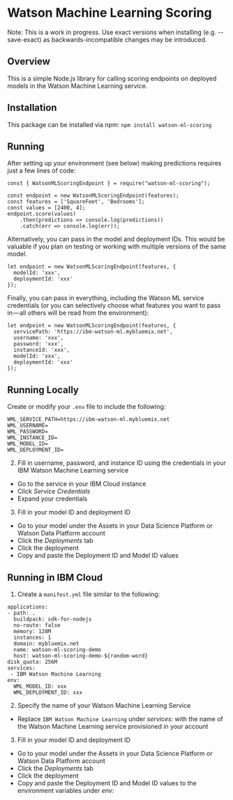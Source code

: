 # Watson Machine Learning Scoring

Note: This is a work in progress. Use exact versions when installing (e.g. --save-exact) as backwards-incompatible changes may be introduced.

## Overview

This is a simple Node.js library for calling scoring endpoints on deployed models in the Watson Machine Learning service.

## Installation

This package can be installed via npm:
`npm install watson-ml-scoring`

## Running

After setting up your environment (see below) making predictions requires just a few lines of code:

```
const { WatsonMLScoringEndpoint } = require("watson-ml-scoring");

const endpoint = new WatsonMLScoringEndpoint(features);
const features = ['SquareFeet', 'Bedrooms'];
const values = [2400, 4];
endpoint.score(values)
    .then(predictions => console.log(predictions))
    .catch(err => console.log(err));
```

Alternatively, you can pass in the model and deployment IDs. This would be valuable if you plan on testing or working with multiple versions of the same model.

```
let endpoint = new WatsonMLScoringEndpoint(features, {
  modelId: 'xxx',
  deploymentId: 'xxx'
});
```

Finally, you can pass in everything, including the Watson ML service credentials (or you can selectively choose what features you want to pass in — all others will be read from the environment):

```
let endpoint = new WatsonMLScoringEndpoint(features, {
  servicePath: 'https://ibm-watson-ml.mybluemix.net',
  username: 'xxx',
  password: 'xxx',
  instanceId: 'xxx',
  modelId: 'xxx',
  deploymentId: 'xxx'
});
```

## Running Locally

Create or modify your `.env` file to include the following:

```
WML_SERVICE_PATH=https://ibm-watson-ml.mybluemix.net
WML_USERNAME=
WML_PASSWORD=
WML_INSTANCE_ID=
WML_MODEL_ID=
WML_DEPLOYMENT_ID=
```

2. Fill in username, password, and instance ID using the credentials in your IBM Watson Machine Learning service
  - Go to the service in your IBM Cloud instance
  - Click _Service Credentials_
  - Expand your credentials

3. Fill in your model ID and deployment ID
  - Go to your model under the Assets in your Data Science Platform or Watson Data Platform account
  - Click the _Deployments_ tab
  - Click the deployment
  - Copy and paste the Deployment ID and Model ID values


## Running in IBM Cloud

1. Create a `manifest.yml` file similar to the following:

```
applications:
- path: .
  buildpack: sdk-for-nodejs
  no-route: false
  memory: 128M
  instances: 1
  domain: mybluemix.net
  name: watson-ml-scoring-demo
  host: watson-ml-scoring-demo-${random-word}
disk_quota: 256M
services:
 - IBM Watson Machine Learning
env:
  WML_MODEL_ID: xxx
  WML_DEPLOYMENT_ID: xxx
```

2. Specify the name of your Watson Machine Learning Service
  - Replace `IBM Watson Machine Learning` under *services:* with the name of the Watson Machine Learning service provisioned in your account

3. Fill in your model ID and deployment ID
  - Go to your model under the Assets in your Data Science Platform or Watson Data Platform account
  - Click the _Deployments_ tab
  - Click the deployment
  - Copy and paste the Deployment ID and Model ID values to the environment variables under *env:*